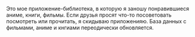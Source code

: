 Это мое приложение-библиотека, в которую я заношу понравившиеся аниме, книги, фильмы. Если друзья просят что-то посоветовать посмотреть или прочитать, я скидываю приложенияю. База данных с фильмами, аниме и кнгиами переодически обновляется.
